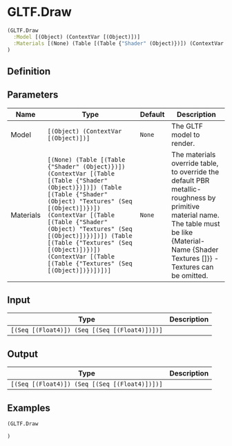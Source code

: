 # GLTF.Draw

```clojure
(GLTF.Draw
  :Model [(Object) (ContextVar [(Object)])]
  :Materials [(None) (Table [(Table {"Shader" (Object)})]) (ContextVar [(Table [(Table {"Shader" (Object)})])]) (Table [(Table {"Shader" (Object) "Textures" (Seq [(Object)])})]) (ContextVar [(Table [(Table {"Shader" (Object) "Textures" (Seq [(Object)])})])]) (Table [(Table {"Textures" (Seq [(Object)])})]) (ContextVar [(Table [(Table {"Textures" (Seq [(Object)])})])])]
)
```

## Definition


## Parameters
| Name | Type | Default | Description |
|------|------|---------|-------------|
| Model | `[(Object) (ContextVar [(Object)])]` | `None` | The GLTF model to render. |
| Materials | `[(None) (Table [(Table {"Shader" (Object)})]) (ContextVar [(Table [(Table {"Shader" (Object)})])]) (Table [(Table {"Shader" (Object) "Textures" (Seq [(Object)])})]) (ContextVar [(Table [(Table {"Shader" (Object) "Textures" (Seq [(Object)])})])]) (Table [(Table {"Textures" (Seq [(Object)])})]) (ContextVar [(Table [(Table {"Textures" (Seq [(Object)])})])])]` | `None` | The materials override table, to override the default PBR metallic-roughness by primitive material name. The table must be like {Material-Name <name> {Shader <shader> Textures [<texture>]}} - Textures can be omitted. |


## Input
| Type | Description |
|------|-------------|
| `[(Seq [(Float4)]) (Seq [(Seq [(Float4)])])]` |  |


## Output
| Type | Description |
|------|-------------|
| `[(Seq [(Float4)]) (Seq [(Seq [(Float4)])])]` |  |


## Examples

```clojure
(GLTF.Draw

)
```
